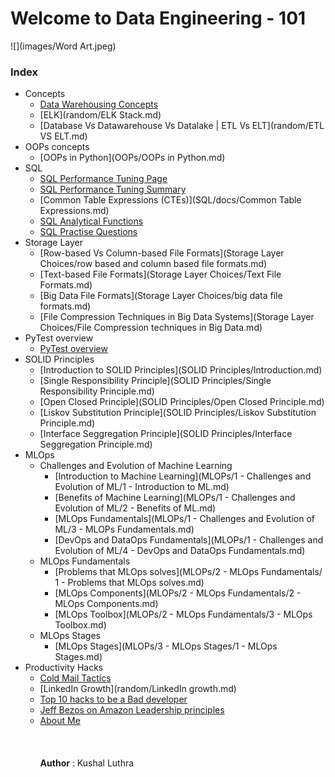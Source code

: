 # Welcome to Data Engineering - 101

![](images/Word Art.jpeg)



### Index
  - Concepts
    - [Data Warehousing Concepts](./SQL/docs/Data-Warehousing-basics.md)
    - [ELK](random/ELK Stack.md)
    - [Database Vs Datawarehouse Vs Datalake | ETL Vs ELT](random/ETL VS ELT.md)
  - OOPs concepts
    - [OOPs in Python](OOPs/OOPs in Python.md) 
  - SQL
      - [SQL Performance Tuning Page](./SQL/docs/sql_performance_tuning.md)
      - [SQL Performance Tuning Summary](./SQL/docs/sql_performance_tuning_summary.md)
      - [Common Table Expressions (CTEs)](SQL/docs/Common Table Expressions.md)
      - [SQL Analytical Functions](SQL/docs/sql-analytical-functions.md)
      - [SQL Practise Questions](SQL/docs/sql-practise-questions.md)
  - Storage Layer <br>
    - [Row-based Vs Column-based File Formats](Storage Layer Choices/row based and column based file formats.md) <br>
    - [Text-based File Formats](Storage Layer Choices/Text File Formats.md) <br>
    - [Big Data File Formats](Storage Layer Choices/big data file formats.md) <br>
    - [File Compression Techniques in Big Data Systems](Storage Layer Choices/File Compression techniques in Big Data.md)<br>
  - PyTest overview <br>
    - [PyTest overview](random/pytest.md) <br>
  - SOLID Principles <br>
    - [Introduction to SOLID Principles](SOLID Principles/Introduction.md) <br>
    - [Single Responsibility Principle](SOLID Principles/Single Responsibility Principle.md) <br>
    - [Open Closed Principle](SOLID Principles/Open Closed Principle.md) <br>
    - [Liskov Substitution Principle](SOLID Principles/Liskov Substitution Principle.md) <br>
    - [Interface Seggregation Principle](SOLID Principles/Interface Seggregation Principle.md) <br>
  - MLOps <br>
      - Challenges and Evolution of Machine Learning <br> 
        - [Introduction to Machine Learning](MLOPs/1 - Challenges and Evolution of ML/1 - Introduction to ML.md) <br>
        - [Benefits of Machine Learning](MLOPs/1 - Challenges and Evolution of ML/2 - Benefits of ML.md) <br>
        - [MLOps Fundamentals](MLOPs/1 - Challenges and Evolution of ML/3 - MLOPs Fundamentals.md) <br>
        - [DevOps and DataOps Fundamentals](MLOPs/1 - Challenges and Evolution of ML/4 - DevOps and DataOps Fundamentals.md) <br>
      - MLOps Fundamentals <br> 
        - [Problems that MLOps solves](MLOPs/2 - MLOps Fundamentals/ 1 - Problems that MLOps solves.md) <br>
        - [MLOps Components](MLOPs/2 - MLOps Fundamentals/2 - MLOps Components.md) <br>
        - [MLOps Toolbox](MLOPs/2 - MLOps Fundamentals/3 - MLOps Toolbox.md) <br>
      - MLOps Stages <br>
        - [MLOps Stages](MLOPs/3 - MLOps Stages/1 - MLOps Stages.md)
  - Productivity Hacks<br>
      - [Cold Mail Tactics](random/cold_mails.md)<br>
      - [LinkedIn Growth](random/LinkedIn growth.md)<br>
      - [Top 10 hacks to be a Bad developer](random/Top-10-hacks-to-be-a-Bad-Developer.md)<br>
      - [Jeff Bezos on Amazon Leadership principles](random/Amazon-Leadership-Principles-Jeff-Bezos-thought-process.md)<br>
      - [About Me](aboutme.md)<br>
<br><br><br>
 **Author** : Kushal Luthra <br>